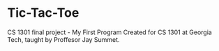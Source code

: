 Tic-Tac-Toe
===========

CS 1301 final project - My First Program
Created for CS 1301 at Georgia Tech, taught by Proffesor Jay Summet.
